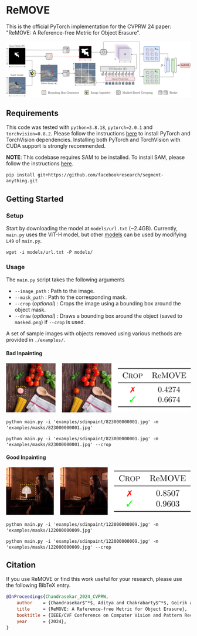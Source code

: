 # ReMOVE

This is the official PyTorch implementation for the CVPRW 24 paper: "ReMOVE: A Reference-free Metric for Object Erasure".

![ReMOVE](./assets/logo.png)

## Requirements

This code was tested with `python=3.8.18`, `pytorch=2.0.1` and `torchvision=0.8.2`. Please follow the instructions [here](https://pytorch.org/get-started/locally/) to install PyTorch and TorchVision dependencies. Installing both PyTorch and TorchVision with CUDA support is strongly recommended.

**NOTE**: This codebase requires SAM to be installed. To install SAM, please follow the instructions [here](https://github.com/facebookresearch/segment-anything/blob/main/README.md#installation).

```
pip install git+https://github.com/facebookresearch/segment-anything.git
```

## Getting Started

### Setup ###

Start by downloading the model at `models/url.txt` (~2.4GB). Currently, `main.py` uses the ViT-H model, but other [models](https://github.com/facebookresearch/segment-anything/blob/main/README.md#model-checkpoints) can be used by modifying `L49` of `main.py`.

```
wget -i models/url.txt -P models/
```

### Usage ###

The `main.py` script takes the following arguments
* `--image_path` : Path to the image.
* `--mask_path` : Path to the corresponding mask.
* `--crop` (_optional_) : Crops the image using a bounding box around the object mask.
* `--draw` (_optional_) : Draws a bounding box around the object (saved to `masked.png`) if `--crop` is used.

A set of sample images with objects removed using various methods are provided in `./examples/`.

#### Bad Inpainting

![BAD](./assets/example_1.png)

```
python main.py -i 'examples/sdinpaint/823000000001.jpg' -m 'examples/masks/823000000001.jpg'
```

```
python main.py -i 'examples/sdinpaint/823000000001.jpg' -m 'examples/masks/823000000001.jpg' --crop
```

#### Good Inpainting

![GOOD](./assets/example_2.png)

```
python main.py -i 'examples/sdinpaint/122000000009.jpg' -m 'examples/masks/122000000009.jpg'
```

```
python main.py -i 'examples/sdinpaint/122000000009.jpg' -m 'examples/masks/122000000009.jpg' --crop
```

## Citation

If you use ReMOVE or find this work useful for your research, please use the following BibTeX entry.
```bibtex
@InProceedings{Chandrasekar_2024_CVPRW,
    author    = {Chandrasekar$^*$, Aditya and Chakrabarty$^*$, Goirik and Bardhan, Jai and Hebbalaguppe, Ramya and AP, Prathosh},
    title     = {ReMOVE: A Reference-free Metric for Object Erasure},
    booktitle = {IEEE/CVF Conference on Computer Vision and Pattern Recognition Workshops (CVPRW)},
    year      = {2024},
}
```
